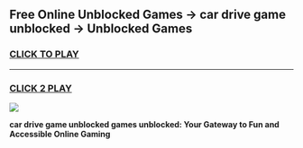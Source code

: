 
## Free Online Unblocked Games → car drive game unblocked → Unblocked Games
<h3>
<a href="https://premium.freeplayer.one?title=car_drive_game_unblocked&ref=21F">CLICK TO PLAY</a></h3>
<hr>

<h3>
<a href="https://premium.freeplayer.one?title=car_drive_game_unblocked&ref=21F">CLICK 2 PLAY</a>
  
</h3>

<a href="https://premium.freeplayer.one?title=car_drive_game_unblocked&ref=21F/"><img src="https://clearcache.store/games.png"></a>


**car drive game unblocked games unblocked: Your Gateway to Fun and Accessible Online Gaming**
